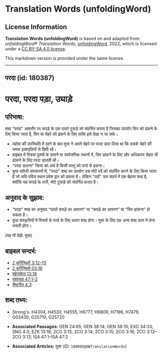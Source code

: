 # Translation Words (unfoldingWord)

## License Information

**Translation Words (unfoldingWord)** is based on and adapted from: _unfoldingWord® Translation Words_, [unfoldingWord](https://unfoldingword.org/utw), 2022, which is licensed under a [CC BY-SA 4.0 license](https://creativecommons.org/licenses/by-sa/4.0/legalcode.en).

This markdown version is provided under the same license.



--------------------------------

## परदा (id: 180387)

परदा, परदा पड़ा, उघाड़े
=======================

परिभाषा:
--------

शब्द "परदा" आमतौर पर कपड़े के एक पतले टुकड़े को संदर्भित करता है जिसका उपयोग सिर को ढंकने के लिए किया जाता है, सिर या चेहरे को ढंकने के लिए ताकि इसे देखा न जा सके।

* यहोवा की उपस्थिति में रहने के बाद मूसा ने अपने चेहरे पर परदा डाल लिया था कि उसके चेहरे की चमक इस्राएलियों से छिपी रहे।
* बाइबल में स्त्रियां पुरुषों के सामने या सार्वजनिक स्थानों में, सिर ढांकने के लिए और अधिकतर चेहरा भी ढांकने के लिए परदा डालती थी।
* “परदा डालना” क्रिया का अर्थ है किसी वस्तु को परदे से ढकना।
* कुछ अंग्रेजी संस्करणों में, "परदा" शब्द का उपयोग उस मोटे पर्दे को संदर्भित करने के लिए किया जाता है जो अति पवित्र स्थान प्रवेश द्वार को ढकता है। लेकिन "पर्दा" उस संदर्भ में एक बेहतर शब्द है, क्योंकि यह कपड़े के भारी, मोटे टुकड़े को संदर्भित करता है।

अनुवाद के सुझाव:
----------------

* “परदा” शब्द का अनुवाद “पतले कपड़े का आवरण” या “कपड़े का आवरण” या “सिर ढांकना” हो सकता है।
* कुछ संस्कृतियों में स्त्रियों के परदे के लिए अलग शब्द होगा। मूसा के लिए एक अन्य शब्द काम में लेना जरूरी होगा।

(यह भी देखें: मूसा)

बाइबल सन्दर्भ:
--------------

* [2 कुरिन्थियों 3:12–13](https://ref.ly/2Cor0:0)
* [2 कुरिन्थियों 03:16](https://ref.ly/2Cor0:0)
* [यहेजकेल 13:18](https://ref.ly/Ezek13:18)
* [यशायाह 47:1–2](https://ref.ly/Isa47:1-Isa47:2)
* [श्रेष्ठगीत 4:3](https://ref.ly/Song4:3)

शब्द तथ्य:
----------

* Strong's: H4304, H4533, H4555, H6777, H6809, H7196, H7479, G03430, G25710, G25720

* **Associated Passages:** GEN 24:65; GEN 38:14; GEN 38:19; EXO 34:33; SNG 4:3; EZK 13:18; 2CO 3:13; 2CO 3:14; 2CO 3:15; 2CO 3:16; 2CO 3:12–2CO 3:13; ISA 47:1–ISA 47:2
* **Associated Articles:** मूसा (ID: `180095@UWTranslationWords`)


